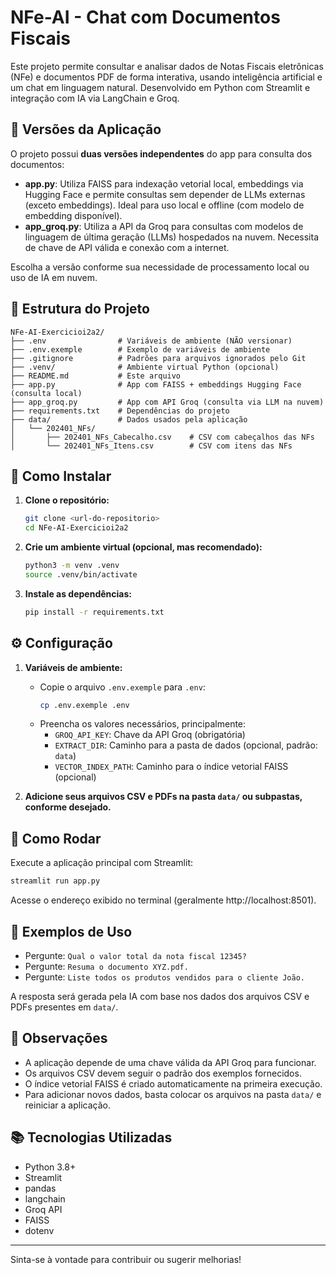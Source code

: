 # NFe-AI - Chat com Documentos Fiscais

Este projeto permite consultar e analisar dados de Notas Fiscais eletrônicas (NFe) e documentos PDF de forma interativa, usando inteligência artificial e um chat em linguagem natural. Desenvolvido em Python com Streamlit e integração com IA via LangChain e Groq.

## 🔀 Versões da Aplicação

O projeto possui **duas versões independentes** do app para consulta dos documentos:

- **app.py**: Utiliza FAISS para indexação vetorial local, embeddings via Hugging Face e permite consultas sem depender de LLMs externas (exceto embeddings). Ideal para uso local e offline (com modelo de embedding disponível).
- **app_groq.py**: Utiliza a API da Groq para consultas com modelos de linguagem de última geração (LLMs) hospedados na nuvem. Necessita de chave de API válida e conexão com a internet.

Escolha a versão conforme sua necessidade de processamento local ou uso de IA em nuvem.

## 📁 Estrutura do Projeto

```
NFe-AI-Exercicioi2a2/
├── .env                # Variáveis de ambiente (NÃO versionar)
├── .env.exemple        # Exemplo de variáveis de ambiente
├── .gitignore          # Padrões para arquivos ignorados pelo Git
├── .venv/              # Ambiente virtual Python (opcional)
├── README.md           # Este arquivo
├── app.py              # App com FAISS + embeddings Hugging Face (consulta local)
├── app_groq.py         # App com API Groq (consulta via LLM na nuvem)
├── requirements.txt    # Dependências do projeto
├── data/               # Dados usados pela aplicação
│   └── 202401_NFs/
│       ├── 202401_NFs_Cabecalho.csv    # CSV com cabeçalhos das NFs
│       └── 202401_NFs_Itens.csv        # CSV com itens das NFs
```

## 🚀 Como Instalar

1. **Clone o repositório:**
   ```bash
   git clone <url-do-repositorio>
   cd NFe-AI-Exercicioi2a2
   ```

2. **Crie um ambiente virtual (opcional, mas recomendado):**
   ```bash
   python3 -m venv .venv
   source .venv/bin/activate
   ```

3. **Instale as dependências:**
   ```bash
   pip install -r requirements.txt
   ```

## ⚙️ Configuração

1. **Variáveis de ambiente:**
   - Copie o arquivo `.env.exemple` para `.env`:
     ```bash
     cp .env.exemple .env
     ```
   - Preencha os valores necessários, principalmente:
     - `GROQ_API_KEY`: Chave da API Groq (obrigatória)
     - `EXTRACT_DIR`: Caminho para a pasta de dados (opcional, padrão: `data`)
     - `VECTOR_INDEX_PATH`: Caminho para o índice vetorial FAISS (opcional)

2. **Adicione seus arquivos CSV e PDFs na pasta `data/` ou subpastas, conforme desejado.**

## 🏃 Como Rodar

Execute a aplicação principal com Streamlit:

```bash
streamlit run app.py
```

Acesse o endereço exibido no terminal (geralmente http://localhost:8501).

## 💬 Exemplos de Uso

- Pergunte: `Qual o valor total da nota fiscal 12345?`
- Pergunte: `Resuma o documento XYZ.pdf.`
- Pergunte: `Liste todos os produtos vendidos para o cliente João.`

A resposta será gerada pela IA com base nos dados dos arquivos CSV e PDFs presentes em `data/`.

## 📝 Observações

- A aplicação depende de uma chave válida da API Groq para funcionar.
- Os arquivos CSV devem seguir o padrão dos exemplos fornecidos.
- O índice vetorial FAISS é criado automaticamente na primeira execução.
- Para adicionar novos dados, basta colocar os arquivos na pasta `data/` e reiniciar a aplicação.

## 📚 Tecnologias Utilizadas
- Python 3.8+
- Streamlit
- pandas
- langchain
- Groq API
- FAISS
- dotenv

---

Sinta-se à vontade para contribuir ou sugerir melhorias!
